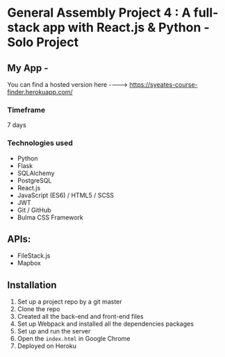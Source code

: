 # General Assembly Project 4 : A full-stack app with React.js & Python - Solo Project

## My App -

You can find a hosted version here ----> https://syeates-course-finder.herokuapp.com/

### Timeframe
7 days

### Technologies used
 * Python
 * Flask
 * SQLAlchemy
 * PostgreSQL
 * React.js
 * JavaScript (ES6) / HTML5 / SCSS
 * JWT
 * Git / GitHub
 * Bulma CSS Framework

##  APIs:
* FileStack.js
* Mapbox

## Installation

1. Set up a project repo by a git master
2. Clone the repo
3. Created all the back-end and front-end files
4. Set up Webpack and installed all the dependencies packages
5. Set up and run the server
6. Open the `index.html` in Google Chrome
7. Deployed on Heroku
